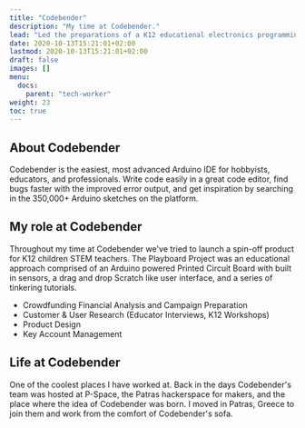 ```yaml
---
title: "Codebender"
description: "My time at Codebender."
lead: "Led the preparations of a K12 educational electronics programming product along with its Kickstarter campaign."
date: 2020-10-13T15:21:01+02:00
lastmod: 2020-10-13T15:21:01+02:00
draft: false
images: []
menu:
  docs:
    parent: "tech-worker"
weight: 23
toc: true
---
```

## About Codebender

Codebender is the easiest, most advanced Arduino IDE for hobbyists, educators, and professionals. Write code easily in a great code editor, find bugs faster with the improved error output, and get inspiration by searching in the 350,000+ Arduino sketches on the platform.

## My role at Codebender

Throughout my time at Codebender we've tried to launch a spin-off product for K12 children STEM teachers. The Playboard Project was an educational approach comprised of an Arduino powered Printed Circuit Board with built in sensors, a drag and drop Scratch like user interface, and a series of tinkering tutorials.

* Crowdfunding Financial Analysis and Campaign Preparation
* Customer & User Research (Educator Interviews, K12 Workshops)
* Product Design
* Key Account Management

## Life at Codebender

One of the coolest places I have worked at. Back in the days Codebender's team was hosted at P-Space, the Patras hackerspace for makers, and the place where the idea of Codebender was born. I moved in Patras, Greece to join them and work from the comfort of Codebender's sofa.
